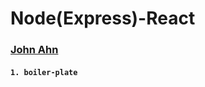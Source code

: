 # Node(Express)-React
### [John Ahn](https://www.youtube.com/channel/UCFyXA9x8lpL3EYWeYhj4C4Q)
#### `1. boiler-plate`